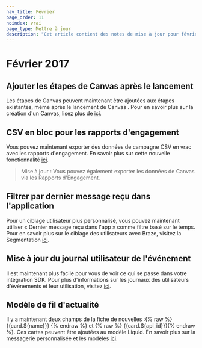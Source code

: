 ```yaml
---
nav_title: Février
page_order: 11
noindex: vrai
page_type: Mettre à jour
description: "Cet article contient des notes de mise à jour pour février 2017."
---
```


# Février 2017

## Ajouter les étapes de Canvas après le lancement

Les étapes de Canvas peuvent maintenant être ajoutées aux étapes existantes, même après le lancement de Canvas . Pour en savoir plus sur la création d'un Canvas, lisez plus de [ici][23].

## CSV en bloc pour les rapports d'engagement

Vous pouvez maintenant exporter des données de campagne CSV en vrac avec les rapports d'engagement. En savoir plus sur cette nouvelle fonctionnalité [ici][22].

> Mise à jour : Vous pouvez également exporter les données de Canvas via les Rapports d'Engagement.

## Filtrer par dernier message reçu dans l'application

Pour un ciblage utilisateur plus personnalisé, vous pouvez maintenant utiliser « Dernier message reçu dans l'app » comme filtre basé sur le temps. Pour en savoir plus sur le ciblage des utilisateurs avec Braze, visitez la Segmentation [ici][21].

## Mise à jour du journal utilisateur de l'événement

Il est maintenant plus facile pour vous de voir ce qui se passe dans votre intégration SDK. Pour plus d'informations sur les journaux des utilisateurs d'événements et leur utilisation, visitez [ici][20].

## Modèle de fil d'actualité

Il y a maintenant deux champs de la fiche de nouvelles :{% raw %} {{card.${name}}} {% endraw %} et {% raw %}  {{card.${api_id}}}{% endraw %}. Ces cartes peuvent être ajoutées au modèle Liquid. En savoir plus sur la messagerie personnalisée et les modèles [ici][19].

[19]: {{site.baseurl}}/user_guide/personalization_and_dynamic_content/personalized_messaging/#personalized-messaging
[20]: {{site.baseurl}}/user_guide/administrative/app_settings/developer_console/event_user_log_tab/#event-user-log-tab
[21]: {{site.baseurl}}/user_guide/engagement_tools/segments/creating_a_segment/
[22]: {{site.baseurl}}/user_guide/data_and_analytics/your_reports/engagement_reports/#engagement-reports
[23]: {{site.baseurl}}/user_guide/engagement_tools/canvas/create_a_canvas/create_a_canvas/#creating-a-canvas
